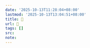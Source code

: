 ```yaml
---
date: '2025-10-13T11:28:04+08:00'
lastmod: '2025-10-13T13:04:51+08:00'
title: 󰛕
url: 󰛕
tags: []
src:
note:
---
```

